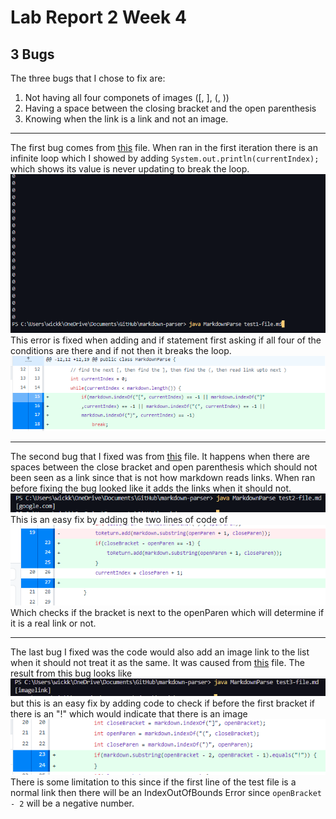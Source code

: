 # Lab Report 2 Week 4
## 3 Bugs
The three bugs that I chose to fix are:
1. Not having all four componets of images ([, ], (, ))
2. Having a space between the closing bracket and the open parenthesis
3. Knowing when the link is a link and not an image.
---
The first bug comes from [this](test1-file.md) file.
When ran in the first iteration there is an infinite loop which I showed
by adding ``` System.out.println(currentIndex); ``` which shows its value is never updating
to break the loop.  
![infinite loop](Bug1Error.PNG)
This error is fixed when adding and if statement first asking if all four of the 
conditions are there and if not then it breaks the loop.
![Image](LabReportAddCode.PNG)

---
The second bug that I fixed was from [this](test2-file.md) file.
It happens when there are spaces between the close bracket and open 
parenthesis which should not been seen as a link since that is not how
markdown reads links.  When ran before fixing the bug looked like it adds 
the links when it should not. ![image](Bug2Error.PNG)  This is an easy fix 
by adding the two lines of code of 
![image](LabReportAddCode2.PNG)
Which checks if the bracket is next to the openParen which will determine if it is a real link or not.

---
The last bug I fixed was the code would also add an image link to the list when it should not treat it as the same.
It was caused from [this](test3-file.md) file.  The result from this bug looks like ![image](Bug3Error.PNG) but this is 
an easy fix by adding code to check if before the first bracket if there is an "!" which would indicate that there is an image
![image](LabReportAddCode3.PNG)
There is some limitation to this since if the first line of the test file is a normal link then there will be an IndexOutOfBounds Error since ``` openBracket - 2 ``` will be a negative number.